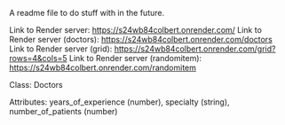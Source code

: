 A readme file to do stuff with in the future.

Link to Render server: https://s24wb84colbert.onrender.com/
Link to Render server (doctors): https://s24wb84colbert.onrender.com/doctors
Link to Render server (grid): https://s24wb84colbert.onrender.com/grid?rows=4&cols=5
Link to Render server (randomitem): https://s24wb84colbert.onrender.com/randomitem

Class: Doctors

Attributes: years_of_experience (number), specialty (string), number_of_patients (number) 

